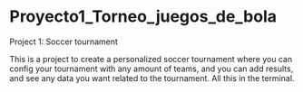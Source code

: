 # Proyecto1_Torneo_juegos_de_bola
Project 1: Soccer tournament

This is a project to create a personalized soccer tournament where you can config your tournament with any amount of teams, and you can add results, and see any data you want related to the tournament. All this in the terminal.
